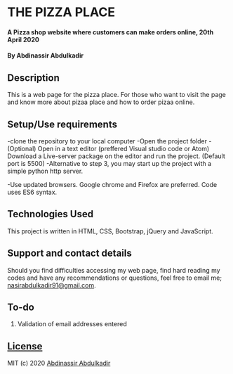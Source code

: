 # THE PIZZA PLACE
#### A Pizza shop website where customers can make orders online, 20th April 2020
#### By **Abdinassir Abdulkadir**
## Description
This is a web page for the pizza place. For those who want to visit the page and know more about pizaa place and how to order pizaa online. 


## Setup/Use requirements
-clone the repository to your local computer
-Open the project folder 
-(Optional) Open in a text editor (preffered Visual studio code or Atom)       Download a Live-server package on the editor and run the project.         (Default port is 5500)
-Alternative to step 3, you may start up the project with a simple python http server.

-Use updated browsers. Google chrome and Firefox are preferred. Code uses ES6 syntax.
## Technologies Used
This project is written in HTML, CSS, Bootstrap, jQuery and JavaScript.

## Support and contact details
Should you find difficulties accessing my web page, find hard reading my codes and have any recommendations or questions, feel free to email me; nasirabdulkadir91@gmail.com.

## To-do
1. Validation of email addresses entered

## [License](https://github.com/nasirabdulkadir91/The-pizza-place/blob/master/LICENCE.md)
MIT (c) 2020 [Abdinassir Abdulkadir](https://github.com/nasirabdulkadir91)
